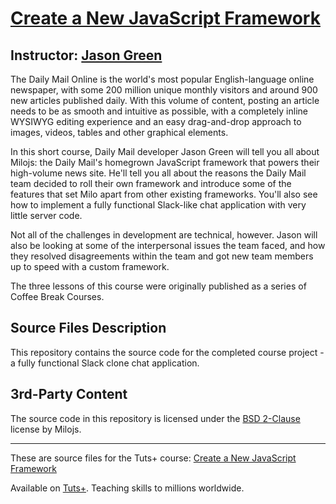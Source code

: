 # [Create a New JavaScript Framework][published url]
## Instructor: [Jason Green][instructor url]

The Daily Mail Online is the world's most popular English-language online newspaper, with some 200 million unique monthly visitors and around 900 new articles published daily. With this volume of content, posting an article needs to be as smooth and intuitive as possible, with a completely inline WYSIWYG editing experience and an easy drag-and-drop approach to images, videos, tables and other graphical elements.

In this short course, Daily Mail developer Jason Green will tell you all about Milojs: the Daily Mail's homegrown JavaScript framework that powers their high-volume news site. He'll tell you all about the reasons the Daily Mail team decided to roll their own framework and introduce some of the features that set Milo apart from other existing frameworks. You'll also see how to implement a fully functional Slack-like chat application with very little server code. 

Not all of the challenges in development are technical, however. Jason will also be looking at some of the interpersonal issues the team faced, and how they resolved disagreements within the team and got new team members up to speed with a custom framework.

The three lessons of this course were originally published as a series of Coffee Break Courses.


## Source Files Description


This repository contains the source code for the completed course project - a fully functional Slack clone chat application.


## 3rd-Party Content

The source code in this repository is licensed under the [BSD 2-Clause](https://opensource.org/licenses/BSD-2-Clause) license by Milojs.

------

These are source files for the Tuts+ course: [Create a New JavaScript Framework][published url]

Available on [Tuts+](https://tutsplus.com). Teaching skills to millions worldwide.

[published url]: https://code.tutsplus.com/courses/create-a-new-javascript-framework
[instructor url]: https://tutsplus.com/authors/jason-green
